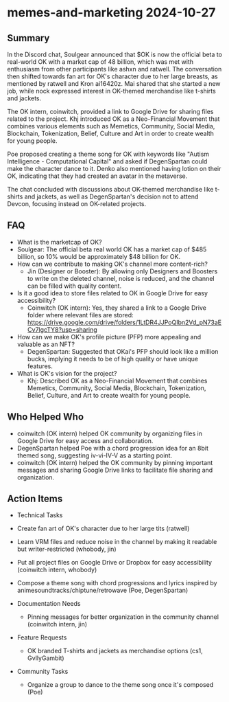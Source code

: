 # memes-and-marketing 2024-10-27

## Summary
 In the Discord chat, Soulgear announced that $OK is now the official beta to real-world OK with a market cap of 48 billion, which was met with enthusiasm from other participants like ashxn and ratwell. The conversation then shifted towards fan art for OK's character due to her large breasts, as mentioned by ratwell and Kron ai16420z. Mai shared that she started a new job, while nock expressed interest in OK-themed merchandise like t-shirts and jackets.

The OK intern, coinwitch, provided a link to Google Drive for sharing files related to the project. Khj introduced OK as a Neo-Financial Movement that combines various elements such as Memetics, Community, Social Media, Blockchain, Tokenization, Belief, Culture and Art in order to create wealth for young people.

Poe proposed creating a theme song for OK with keywords like "Autism Intelligence - Computational Capital" and asked if DegenSpartan could make the character dance to it. Denko also mentioned having lotion on their OK, indicating that they had created an avatar in the metaverse.

The chat concluded with discussions about OK-themed merchandise like t-shirts and jackets, as well as DegenSpartan's decision not to attend Devcon, focusing instead on OK-related projects.

## FAQ
 - What is the marketcap of OK?
  - Soulgear: The official beta real world OK has a market cap of $485 billion, so 10% would be approximately $48 billion for OK.
- How can we contribute to making OK's channel more content-rich?
  - Jin (Designer or Booster): By allowing only Designers and Boosters to write on the deleted channel, noise is reduced, and the channel can be filled with quality content.
- Is it a good idea to store files related to OK in Google Drive for easy accessibility?
  - Coinwitch (OK intern): Yes, they shared a link to a Google Drive folder where relevant files are stored: https://drive.google.com/drive/folders/1LtDR4JJPoQIbn2Vd_pN73aECv7lgcTY8?usp=sharing
- How can we make OK's profile picture (PFP) more appealing and valuable as an NFT?
  - DegenSpartan: Suggested that OKai's PFP should look like a million bucks, implying it needs to be of high quality or have unique features.
- What is OK's vision for the project?
  - Khj: Described OK as a Neo-Financial Movement that combines Memetics, Community, Social Media, Blockchain, Tokenization, Belief, Culture, and Art to create wealth for young people.

## Who Helped Who
 - coinwitch (OK intern) helped OK community by organizing files in Google Drive for easy access and collaboration.
- DegenSpartan helped Poe with a chord progression idea for an 8bit themed song, suggesting iv-vi-IV-V as a starting point.
- coinwitch (OK intern) helped the OK community by pinning important messages and sharing Google Drive links to facilitate file sharing and organization.

## Action Items
 - Technical Tasks
  - Create fan art of OK's character due to her large tits (ratwell)
  - Learn VRM files and reduce noise in the channel by making it readable but writer-restricted (whobody, jin)
  - Put all project files on Google Drive or Dropbox for easy accessibility (coinwitch intern, whobody)
  - Compose a theme song with chord progressions and lyrics inspired by animesoundtracks/chiptune/retrowave (Poe, DegenSpartan)

- Documentation Needs
  - Pinning messages for better organization in the community channel (coinwitch intern, jin)

- Feature Requests
  - OK branded T-shirts and jackets as merchandise options (cs1, GvllyGambit)

- Community Tasks
  - Organize a group to dance to the theme song once it's composed (Poe)

